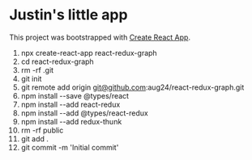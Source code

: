 # Justin's little app

This project was bootstrapped with [Create React App](https://github.com/facebook/create-react-app).

  1. npx create-react-app react-redux-graph
  1. cd react-redux-graph
  1. rm -rf .git
  1. git init
  1. git remote add origin git@github.com:aug24/react-redux-graph.git
  1. npm install --save @types/react
  1. npm install --add react-redux
  1. npm install --add @types/react-redux
  1. npm install --add redux-thunk
  1. rm -rf public
  1. git add .
  1. git commit -m 'Initial commit'


